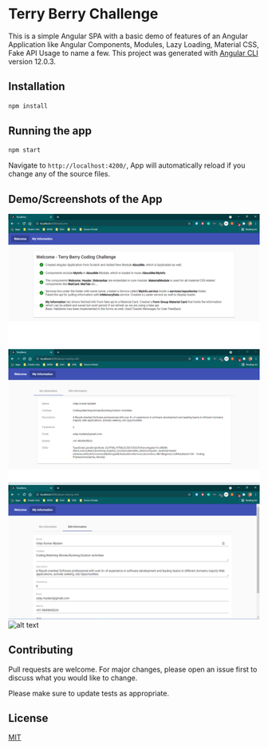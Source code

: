 # Terry Berry Challenge

This is a simple Angular SPA with a basic demo of features of an Angular Application like Angular Components, Modules, Lazy Loading, Material CSS, Fake API Usage to name a few.
This project was generated with [Angular CLI](https://github.com/angular/angular-cli) version 12.0.3.

## Installation
```bash
npm install
```
## Running the app
```bash
npm start
```
Navigate to `http://localhost:4200/`, App will automatically reload if you change any of the source files.

## Demo/Screenshots of the App
![alt text](https://github.com/uday4393/terry-berry-challenge/blob/master/screens/terryberry1.png?raw=true)
![alt text](https://github.com/uday4393/terry-berry-challenge/blob/master/screens/terryberry2.png?raw=true)
![alt text](https://github.com/uday4393/terry-berry-challenge/blob/master/screens/terryberry3.png?raw=true)
![alt text](https://github.com/uday4393/terry-berry-challenge/blob/master/screens/terryberrydemo.gif?raw=true)

## Contributing
Pull requests are welcome. For major changes, please open an issue first to discuss what you would like to change.

Please make sure to update tests as appropriate.

## License
[MIT](https://choosealicense.com/licenses/mit/)
